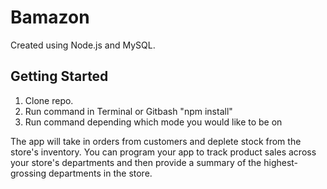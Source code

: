 # Bamazon
Created using Node.js and MySQL.

## Getting Started
1. Clone repo.
1. Run command in Terminal or Gitbash "npm install"
1. Run command depending which mode you would like to be on

The app will take in orders from customers and deplete stock from the store's inventory. You can program your app to track product sales across your store's departments and then provide a summary of the highest-grossing departments in the store.